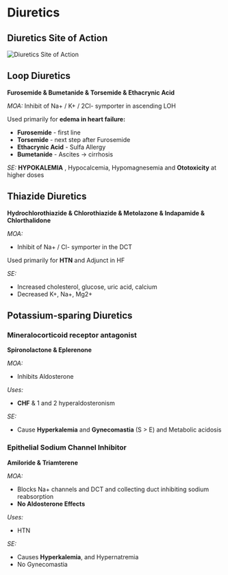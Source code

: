 # Diuretics
<!-- toc -->
## Diuretics Site of Action
![Diuretics Site of Action](https://d1yboe6750e2cu.cloudfront.net/i/2ad75181990046f158d01bec58943ab356fa3c50)

## Loop Diuretics
**Furosemide & Bumetanide & Torsemide & Ethacrynic Acid**

*MOA:* Inhibit of Na+ / K+ / 2Cl- symporter in ascending LOH

Used primarily for **edema in heart failure:**
* **Furosemide** - first line
* **Torsemide** - next step after Furosemide
* **Ethacrynic Acid** - Sulfa Allergy
* **Bumetanide** - Ascites -> cirrhosis

*SE:* **HYPOKALEMIA** , Hypocalcemia, Hypomagnesemia and **Ototoxicity** at higher doses

## Thiazide Diuretics
**Hydrochlorothiazide & Chlorothiazide & Metolazone & Indapamide & Chlorthalidone**

*MOA:*
* Inhibit of Na+ / Cl- symporter in the DCT

Used primarily for **HTN** and Adjunct in HF

*SE:*
* Increased cholesterol, glucose, uric acid, calcium
* Decreased K+, Na+, Mg2+

## Potassium-sparing Diuretics
### Mineralocorticoid receptor antagonist
**Spironolactone & Eplerenone**

*MOA:*
* Inhibits Aldosterone

*Uses:*
* **CHF** & 1 and 2 hyperaldosteronism

*SE:*
* Cause **Hyperkalemia** and **Gynecomastia** (S > E) and Metabolic acidosis

### Epithelial Sodium Channel Inhibitor
**Amiloride & Triamterene**

*MOA:*
* Blocks Na+ channels and DCT and collecting duct inhibiting sodium reabsorption
* **No Aldosterone Effects**

*Uses:*
* HTN

*SE:*
* Causes **Hyperkalemia**, and Hypernatremia
* No Gynecomastia
